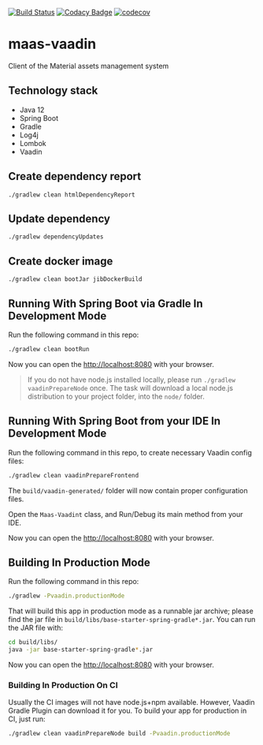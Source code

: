 [![Build Status](https://travis-ci.com/rednavis/maas-vaadin.svg?branch=master)](https://travis-ci.com/rednavis/maas-vaadin)
[![Codacy Badge](https://api.codacy.com/project/badge/Grade/6ae417c9d4ea4174969faaee919f4d33)](https://app.codacy.com/gh/rednavis/maas-vaadin?utm_source=github.com&utm_medium=referral&utm_content=rednavis/maas-vaadin&utm_campaign=Badge_Grade_Dashboard)
[![codecov](https://codecov.io/gh/rednavis/maas-vaadin/branch/master/graph/badge.svg)](https://codecov.io/gh/rednavis/maas-vaadin)

# maas-vaadin

Client of the Material assets management system

## Technology stack

- Java 12
- Spring Boot
- Gradle
- Log4j
- Lombok
- Vaadin

## Create dependency report

`./gradlew clean htmlDependencyReport`

## Update dependency

`./gradlew dependencyUpdates`

## Create docker image

`./gradlew clean bootJar jibDockerBuild`

## Running With Spring Boot via Gradle In Development Mode

Run the following command in this repo:

```bash
./gradlew clean bootRun
```

Now you can open the [http://localhost:8080](http://localhost:8080) with your browser.

> If you do not have node.js installed locally, please run `./gradlew vaadinPrepareNode` once.
> The task will download a local node.js distribution to your project folder, into the `node/` folder.

## Running With Spring Boot from your IDE In Development Mode

Run the following command in this repo, to create necessary Vaadin config files:

```bash
./gradlew clean vaadinPrepareFrontend
```

The `build/vaadin-generated/` folder will now contain proper configuration files.

Open the `Maas-Vaadint` class, and Run/Debug its main method from your IDE.

Now you can open the [http://localhost:8080](http://localhost:8080) with your browser.

## Building In Production Mode

Run the following command in this repo:

```bash
./gradlew -Pvaadin.productionMode
```

That will build this app in production mode as a runnable jar archive; please find the
jar file in `build/libs/base-starter-spring-gradle*.jar`. You can run the JAR file
with:

```bash
cd build/libs/
java -jar base-starter-spring-gradle*.jar
```

Now you can open the [http://localhost:8080](http://localhost:8080) with your browser.

### Building In Production On CI

Usually the CI images will not have node.js+npm available. However, Vaadin Gradle Plugin
can download it for you. To build your app for production in CI, just run:

```bash
./gradlew clean vaadinPrepareNode build -Pvaadin.productionMode
```
